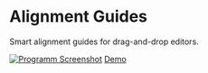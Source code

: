 Alignment Guides
================

Smart alignment guides for drag-and-drop editors.

[![Programm Screenshot](http://mrflix.github.com/Alignment-Guides/screen.png)](http://mrflix.github.com/Alignment-Guides/)
[Demo](http://mrflix.github.com/Alignment-Guides/)